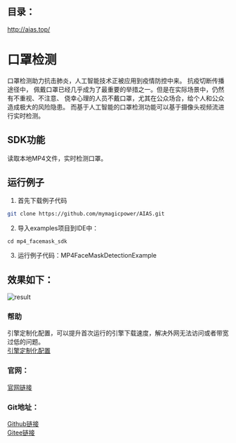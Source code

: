 ## 目录：
http://aias.top/

# 口罩检测
口罩检测助力抗击肺炎，人工智能技术正被应用到疫情防控中来。 抗疫切断传播途径中，
佩戴口罩已经几乎成为了最重要的举措之一。但是在实际场景中，仍然有不重视、不注意、
侥幸心理的人员不戴口罩，尤其在公众场合，给个人和公众造成极大的风险隐患。 
而基于人工智能的口罩检测功能可以基于摄像头视频流进行实时检测。

## SDK功能
读取本地MP4文件，实时检测口罩。


## 运行例子
1. 首先下载例子代码
```bash
git clone https://github.com/mymagicpower/AIAS.git
```

2. 导入examples项目到IDE中：
```
cd mp4_facemask_sdk
```

3. 运行例子代码：MP4FaceMaskDetectionExample


## 效果如下：
![result](https://aias-home.oss-cn-beijing.aliyuncs.com/AIAS/mask_sdk/face-masks.png)

### 帮助 
引擎定制化配置，可以提升首次运行的引擎下载速度，解决外网无法访问或者带宽过低的问题。         
[引擎定制化配置](http://aias.top/engine_cpu.html)

### 官网：
[官网链接](http://www.aias.top/)

### Git地址：   
[Github链接](https://github.com/mymagicpower/AIAS)    
[Gitee链接](https://gitee.com/mymagicpower/AIAS)   